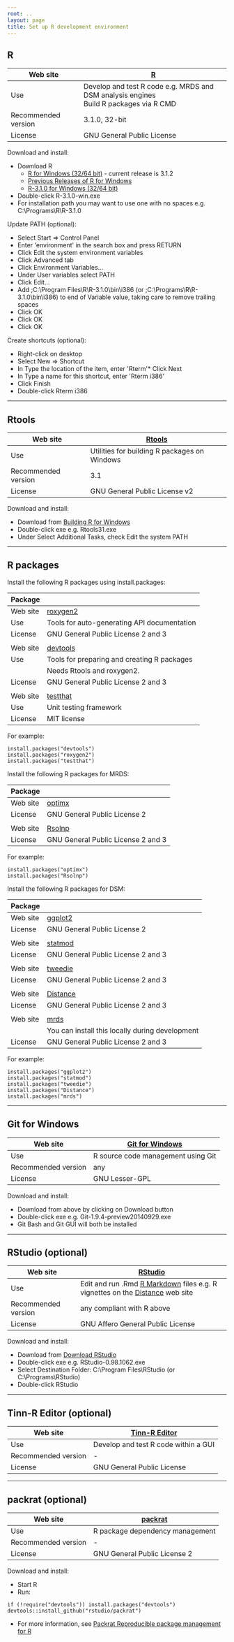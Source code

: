 ```yaml
---
root: ..
layout: page
title: Set up R development environment
---
```


## R

| Web site | [R](http://www.r-project.org) |
| - | - |
| Use | Develop and test R code e.g. MRDS and DSM analysis engines <br/> Build R packages via R CMD |
| Recommended version | 3.1.0, 32-bit |
| License | GNU General Public License |

Download and install:

* Download R
  - [R for Windows (32/64 bit)](http://cran.r-project.org/bin/windows/base/) - current release is 3.1.2
  - [Previous Releases of R for Windows](http://cran.r-project.org/bin/windows/base/old/)
  - [R-3.1.0 for Windows (32/64 bit)](http://cran.r-project.org/bin/windows/base/old/3.1.0/)
* Double-click R-3.1.0-win.exe
* For installation path you may want to use one with no spaces e.g. C:\Programs\R\R-3.1.0

Update PATH (optional):

* Select Start => Control Panel
* Enter 'environment' in the search box and press RETURN
* Click Edit the system environment variables
* Click Advanced tab
* Click Environment Variables...
* Under User variables select PATH
* Click Edit...
* Add ;C:\Program Files\R\R-3.1.0\bin\i386 (or ;C:\Programs\R\R-3.1.0\bin\i386) to end of Variable value, taking care to remove trailing spaces
* Click OK
* Click OK
* Click OK

Create shortcuts (optional):

* Right-click on desktop
* Select New => Shortcut
* In Type the location of the item, enter 'Rterm'* Click Next
* In Type a name for this shortcut, enter 'Rterm i386'
* Click Finish
* Double-click Rterm i386

---

## Rtools

| Web site | [Rtools](http://cran.r-project.org/bin/windows/Rtools) |
| - | - |
| Use | Utilities for building R packages on Windows |
| Recommended version | 3.1 |
| License | GNU General Public License v2 |

Download and install:

* Download from [Building R for Windows](http://cran.r-project.org/bin/windows/Rtools/)
* Double-click exe e.g. Rtools31.exe
* Under Select Additional Tasks, check Edit the system PATH

---

## R packages

Install the following R packages using install.packages:

| Package | |
| - | - |
| Web site | [roxygen2](http://cran.r-project.org/web/packages/roxygen2/) |
| Use | Tools for auto-generating API documentation |
| License | GNU General Public License 2 and 3 |
| | |
| Web site | [devtools](http://cran.r-project.org/web/packages/devtools/) |
| Use | Tools for preparing and creating R packages
| | Needs Rtools and roxygen2. |
| License | GNU General Public License 2 and 3 |
| | |
| Web site | [testthat](http://cran.r-project.org/web/packages/testthat/) |
| Use | Unit testing framework |
| License | MIT license |

For example:

    install.packages("devtools")
    install.packages("roxygen2")
    install.packages("testthat")

Install the following R packages for MRDS:

| Package | |
| - | - |
| Web site | [optimx](http://cran.r-project.org/web/packages/optimx/) |
| License | GNU General Public License 2 |
| | |
| Web site | [Rsolnp](http://cran.r-project.org/web/packages/Rsolnp/) |
| License | GNU General Public License 2 and 3 |

For example:

    install.packages("optimx")
    install.packages("Rsolnp")

Install the following R packages for DSM:

| Package | |
| - | - |
| Web site | [ggplot2](http://cran.r-project.org/web/packages/ggplot2/) |
| License | GNU General Public License 2 |
| | |
| Web site | [statmod](http://cran.r-project.org/web/packages/statmod/) |
| License | GNU General Public License 2 and 3 |
| | |
| Web site | [tweedie](http://cran.r-project.org/web/packages/tweedie/) |
| License | GNU General Public License 2 and 3 |
| | |
| Web site | [Distance](http://cran.r-project.org/web/packages/Distance/) |
| License | GNU General Public License 2 and 3 |
| | |
| Web site | [mrds](http://cran.r-project.org/web/packages/mrds/) |
|  | You can install this locally during development |
| License | GNU General Public License 2 and 3 |

For example:

    install.packages("ggplot2")
    install.packages("statmod")
    install.packages("tweedie")
    install.packages("Distance")
    install.packages("mrds")

---

## Git for Windows

| Web site | [Git for Windows](http://msysgit.github.io/) |
| - | - |
| Use | R source code management using Git |
| Recommended version | any |
| License | GNU Lesser-GPL |

Download and install:

* Download from above by clicking on Download button
* Double-click exe e.g. Git-1.9.4-preview20140929.exe
* Git Bash and Git GUI will both be installed

---

## RStudio (optional)

| Web site | [RStudio](http://www.rstudio.com/) |
| - | - |
| Use | Edit and run .Rmd [R Markdown](http://rmarkdown.rstudio.com/) files e.g. R vignettes on the [Distance](http://distancesampling.org) web site |
| Recommended version | any compliant with R above |
| License | GNU Affero General Public License |

Download and install:

* Download from [Download RStudio](http://www.rstudio.com/products/rstudio/download/) 
* Double-click exe e.g. RStudio-0.98.1062.exe
* Select Destination Folder: C:\Program Files\RStudio (or C:\Programs\RStudio)
* Double-click RStudio

---

## Tinn-R Editor (optional)

| Web site | [Tinn-R Editor](http://sourceforge.net/projects/tinn-r/) |
| - | - |
| Use | Develop and test R code within a GUI |
| Recommended version | - |
| License | GNU General Public License |

---

## packrat (optional)

| Web site | [packrat](http://cran.r-project.org/web/packages/packrat/) |
| - | - |
| Use | R package dependency management |
| Recommended version | - |
| License | GNU General Public License 2 |

Download and install:

* Start R
* Run:

<p/>

    if (!require("devtools")) install.packages("devtools")
    devtools::install_github("rstudio/packrat")

* For more information, see [Packrat Reproducible package management for R](http://rstudio.github.io/packrat/)
